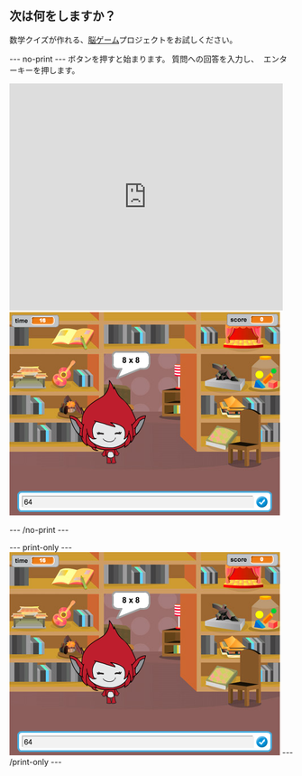 ## 次は何をしますか？

数学クイズが作れる、[脳ゲーム](https://projects.raspberrypi.org/en/projects/brain-game?utm_source=pathway&utm_medium=whatnext&utm_campaign=projects)プロジェクトをお試しください。

\--- no-print \--- ボタンを押すと始まります。 質問への回答を入力し、<kbd> エンター</kbd>キーを押します。

<div class="scratch-preview">
  <iframe allowtransparency="true" width="485" height="402" src="https://scratch.mit.edu/projects/embed/250234955/?autostart=false" frameborder="0" scrolling="no"></iframe>
  <img src="images/brain-final.png">
</div>

\--- /no-print \---

\--- print-only \--- ![Brain Game](images/brain-final.png) \--- /print-only \---
